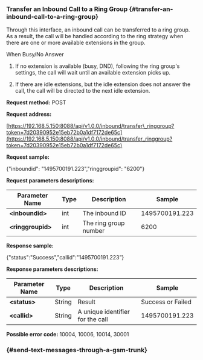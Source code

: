 ### Transfer an Inbound Call to a Ring Group {#transfer-an-inbound-call-to-a-ring-group}

Through this interface, an inbound call can be transferred to a ring group. As a result, the call will be handled according to the ring strategy when there are one or more available extensions in the group.

When Busy/No Answer

1. If no extension is available \(busy, DND\), following the ring group's settings, the call will wait until an available extension picks up.

2. If there are idle extensions, but the idle extension does not answer the call, the call will be directed to the next idle extension.

**Request method:** POST

**Request address:**

[https://192.168.5.150:8088/api/v1.0.0/inbound/transfer\_ringgroup?token=7d20390952e15eb72b0a1df7172de65c](https://192.168.5.150:8088/api/v1.0.0/inbound/transfer_ringgroup?token=7d20390952e15eb72b0a1df7172de65c)

**Request sample:**

{"inboundid": "1495700191.223","ringgroupid": "6200"}

**Request parameters descriptions:**

| **Parameter Name** | **Type** | **Description** | **Sample** |
| --- | --- | --- | --- |
| **&lt;inboundid&gt;** | int | The inbound ID | 1495700191.223 |
| **&lt;ringgroupid&gt;** | int | The ring group number | 6200 |

**Response sample:**

{"status":"Success","callid":"1495700191.223”}

**Response parameters descriptions:**

| **Parameter Name** | **Type** | **Description** | **Sample** |
| --- | --- | --- | --- |
| **&lt;status&gt;** | String | Result | Success or Failed |
| **&lt;callid&gt;** | String | A unique identifier for the call | 1495700191.223 |

**Possible error code:** 10004, 10006, 10014, 30001

###  {#send-text-messages-through-a-gsm-trunk}



